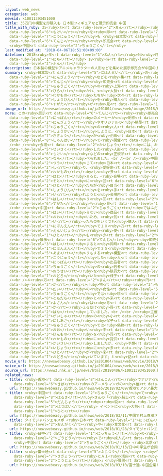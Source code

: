 ```yaml
---
layout: web_news
categories: web
newsid: k10011393451000
title: 35万円の模型を即購入も 日本製フィギュアなど展示即売会 中国
title_with_ruby: 35<ruby>万<rt data-ruby-level="2">まん</rt></ruby><ruby>円<rt data-ruby-level="1">えん</rt></ruby>の<ruby>模型<rt
  data-ruby-level="6">もけい</rt></ruby>を<ruby>即<rt data-ruby-level="7">そく</rt></ruby><ruby>購入<rt
  data-ruby-level="7">こうにゅう</rt></ruby>も <ruby>日本製<rt data-ruby-level="5">にほんせい</rt></ruby>フィギュアなど<ruby>展示<rt
  data-ruby-level="6">てんじ</rt></ruby><ruby>即売会<rt data-ruby-level="7">そくばいかい</rt></ruby>
  <ruby>中国<rt data-ruby-level="2">ちゅうごく</rt></ruby>
last_modified_at: '2018-04-06T18:51:00+09:00'
datetime: 2018<ruby>年<rt data-ruby-level="1">ねん</rt></ruby>04<ruby>月<rt data-ruby-level="1">がつ</rt></ruby>06<ruby>日<rt
  data-ruby-level="1">にち</rt></ruby> 18<ruby>時<rt data-ruby-level="2">じ</rt></ruby>51<ruby>分<rt
  data-ruby-level="2">ふん</rt></ruby>
description: 日本製の模型やアニメキャラクターの人形などを集めた展示即売会が中国の上海で開かれ、大勢の若者たちが次々と商品を購入する姿が見られました。
summary: <ruby>日本製<rt data-ruby-level="5">にほんせい</rt></ruby>の<ruby>模型<rt data-ruby-level="6">もけい</rt></ruby>やアニメキャラクターの<ruby>人形<rt
  data-ruby-level="2">にんぎょう</rt></ruby>などを<ruby>集<rt data-ruby-level="3">あつ</rt></ruby>めた<ruby>展示<rt
  data-ruby-level="6">てんじ</rt></ruby><ruby>即売会<rt data-ruby-level="7">そくばいかい</rt></ruby>が<ruby>中国<rt
  data-ruby-level="2">ちゅうごく</rt></ruby>の<ruby>上海<rt data-ruby-level="8">しゃんはい</rt></ruby>で<ruby>開<rt
  data-ruby-level="3">ひら</rt></ruby>かれ、<ruby>大勢<rt data-ruby-level="5">おおぜい</rt></ruby>の<ruby>若者<rt
  data-ruby-level="6">わかもの</rt></ruby>たちが<ruby>次々<rt data-ruby-level="3">つぎつぎ</rt></ruby>と<ruby>商品<rt
  data-ruby-level="3">しょうひん</rt></ruby>を<ruby>購入<rt data-ruby-level="7">こうにゅう</rt></ruby>する<ruby>姿<rt
  data-ruby-level="6">すがた</rt></ruby>が<ruby>見<rt data-ruby-level="1">み</rt></ruby>られました。
image_url: https://newswebeasy.github.io/ja201804/news/web/image/2018/04/06/K10011393451_1804061809_1804061851_01_03.jpg
more: この<ruby>展示<rt data-ruby-level="6">てんじ</rt></ruby><ruby>即売会<rt data-ruby-level="7">そくばいかい</rt></ruby>は、<ruby>日本<rt
  data-ruby-level="1">にっぽん</rt></ruby>のメーカーが<ruby>制作<rt data-ruby-level="5">せいさく</rt></ruby>したアニメキャラクターの<ruby>人形<rt
  data-ruby-level="2">にんぎょう</rt></ruby>やオリジナルの<ruby>模型<rt data-ruby-level="6">もけい</rt></ruby>について<ruby>中国<rt
  data-ruby-level="2">ちゅうごく</rt></ruby>の<ruby>人<rt data-ruby-level="1">ひと</rt></ruby>たちに<ruby>紹介<rt
  data-ruby-level="7">しょうかい</rt></ruby>しようと、<ruby>日本<rt data-ruby-level="1">にっぽん</rt></ruby>の<ruby>企業<rt
  data-ruby-level="7">きぎょう</rt></ruby>が<ruby>企画<rt data-ruby-level="7">きかく</rt></ruby>して<ruby>上海<rt
  data-ruby-level="8">しゃんはい</rt></ruby>で<ruby>開催<rt data-ruby-level="7">かいさい</rt></ruby>しました。<br
  /><br /><ruby>会場<rt data-ruby-level="2">かいじょう</rt></ruby>には、およそ２０の<ruby>日本<rt data-ruby-level="1">にっぽん</rt></ruby>メーカーが<ruby>制作<rt
  data-ruby-level="5">せいさく</rt></ruby>した<ruby>人形<rt data-ruby-level="2">にんぎょう</rt></ruby>や<ruby>模型<rt
  data-ruby-level="6">もけい</rt></ruby>などの<ruby>正規品<rt data-ruby-level="5">せいきひん</rt></ruby>が<ruby>並<rt
  data-ruby-level="6">なら</rt></ruby>べられました。<br /><br /><ruby>中国<rt data-ruby-level="2">ちゅうごく</rt></ruby>では、インターネットなどを<ruby>通<rt
  data-ruby-level="2">つう</rt></ruby>じて<ruby>日本<rt data-ruby-level="1">にっぽん</rt></ruby>のアニメを<ruby>知<rt
  data-ruby-level="2">し</rt></ruby>り、<ruby>愛好家<rt data-ruby-level="4">あいこうか</rt></ruby>になった<ruby>若者<rt
  data-ruby-level="6">わかもの</rt></ruby>も<ruby>多<rt data-ruby-level="2">おお</rt></ruby>く、イベントが<ruby>始<rt
  data-ruby-level="3">はじ</rt></ruby>まると、<ruby>会場<rt data-ruby-level="2">かいじょう</rt></ruby>の<ruby>外<rt
  data-ruby-level="2">そと</rt></ruby>に<ruby>並<rt data-ruby-level="6">なら</rt></ruby>んだ<ruby>人<rt
  data-ruby-level="1">ひと</rt></ruby>たちが<ruby>目当<rt data-ruby-level="2">めあ</rt></ruby>ての<ruby>商品<rt
  data-ruby-level="3">しょうひん</rt></ruby>を<ruby>手<rt data-ruby-level="1">て</rt></ruby>に<ruby>入<rt
  data-ruby-level="1">い</rt></ruby>れようと<ruby>会場内<rt data-ruby-level="2">かいじょうない</rt></ruby>を<ruby>走<rt
  data-ruby-level="2">はし</rt></ruby>り<ruby>回<rt data-ruby-level="2">まわ</rt></ruby>る<ruby>姿<rt
  data-ruby-level="6">すがた</rt></ruby>も<ruby>見<rt data-ruby-level="1">み</rt></ruby>られました。<br
  /><br /><ruby>中国<rt data-ruby-level="2">ちゅうごく</rt></ruby>ではふだん<ruby>手<rt data-ruby-level="1">て</rt></ruby>に<ruby>入<rt
  data-ruby-level="1">はい</rt></ruby>らない<ruby>商品<rt data-ruby-level="3">しょうひん</rt></ruby>も<ruby>多<rt
  data-ruby-level="2">おお</rt></ruby>いため、<ruby>気<rt data-ruby-level="1">き</rt></ruby>に<ruby>入<rt
  data-ruby-level="1">い</rt></ruby>ったものをいくつも<ruby>購入<rt data-ruby-level="7">こうにゅう</rt></ruby>し、<ruby>日本円<rt
  data-ruby-level="1">にほんえん</rt></ruby>で１０<ruby>万<rt data-ruby-level="2">まん</rt></ruby><ruby>円以上<rt
  data-ruby-level="4">えんいじょう</rt></ruby><ruby>使<rt data-ruby-level="3">つか</rt></ruby>う<ruby>人<rt
  data-ruby-level="1">ひと</rt></ruby>も<ruby>少<rt data-ruby-level="2">すく</rt></ruby>なくありませんでした。<br
  /><br /><ruby>展示<rt data-ruby-level="6">てんじ</rt></ruby><ruby>即売会<rt data-ruby-level="7">そくばいかい</rt></ruby>が<ruby>始<rt
  data-ruby-level="3">はじ</rt></ruby>まると<ruby>同時<rt data-ruby-level="2">どうじ</rt></ruby>に<ruby>日本円<rt
  data-ruby-level="1">にほんえん</rt></ruby>で３５<ruby>万円<rt data-ruby-level="2">まんえん</rt></ruby><ruby>余<rt
  data-ruby-level="5">あま</rt></ruby>りもする<ruby>模型<rt data-ruby-level="6">もけい</rt></ruby>を<ruby>購入<rt
  data-ruby-level="7">こうにゅう</rt></ruby>した<ruby>人<rt data-ruby-level="1">ひと</rt></ruby>もいて、<ruby>日本<rt
  data-ruby-level="1">にっぽん</rt></ruby>の<ruby>出品者<rt data-ruby-level="3">しゅっぴんしゃ</rt></ruby>は<ruby>中国<rt
  data-ruby-level="2">ちゅうごく</rt></ruby>の<ruby>若者<rt data-ruby-level="6">わかもの</rt></ruby>の<ruby>旺盛<rt
  data-ruby-level="7">おうせい</rt></ruby>な<ruby>購買力<rt data-ruby-level="7">こうばいりょく</rt></ruby>に<ruby>驚<rt
  data-ruby-level="7">おどろ</rt></ruby>いた<ruby>様子<rt data-ruby-level="3">ようす</rt></ruby>でした。<br
  /><br />４<ruby>万<rt data-ruby-level="2">まん</rt></ruby><ruby>円<rt data-ruby-level="1">えん</rt></ruby>ほどの<ruby>買<rt
  data-ruby-level="3">か</rt></ruby>い<ruby>物<rt data-ruby-level="3">もの</rt></ruby>をしていた２０<ruby>代<rt
  data-ruby-level="3">だい</rt></ruby>の<ruby>女性<rt data-ruby-level="5">じょせい</rt></ruby>は「<ruby>中国<rt
  data-ruby-level="2">ちゅうごく</rt></ruby>では<ruby>珍<rt data-ruby-level="7">めずら</rt></ruby>しいイベントなので、みんなとてもうれしくて<ruby>友達<rt
  data-ruby-level="8">ともだち</rt></ruby>と<ruby>来<rt data-ruby-level="2">き</rt></ruby>ました。<ruby>予算<rt
  data-ruby-level="3">よさん</rt></ruby>は<ruby>考<rt data-ruby-level="2">かんが</rt></ruby>えず、<ruby>買<rt
  data-ruby-level="2">か</rt></ruby>えるだけ<ruby>買<rt data-ruby-level="2">か</rt></ruby>いたいです」と<ruby>話<rt
  data-ruby-level="2">はな</rt></ruby>していました。<br /><br /><ruby>主催<rt data-ruby-level="7">しゅさい</rt></ruby>したイベント<ruby>会社<rt
  data-ruby-level="2">がいしゃ</rt></ruby>の<ruby>小<rt data-ruby-level="1">しょう</rt></ruby><ruby>西麻<rt
  data-ruby-level="7">にしあさ</rt></ruby><ruby>保子<rt data-ruby-level="8">やすこ</rt></ruby>さんは「<ruby>中国<rt
  data-ruby-level="2">ちゅうごく</rt></ruby>では<ruby>偽物<rt data-ruby-level="7">にせもの</rt></ruby>も<ruby>多<rt
  data-ruby-level="2">おお</rt></ruby>い<ruby>中<rt data-ruby-level="1">なか</rt></ruby>、<ruby>本物<rt
  data-ruby-level="3">ほんもの</rt></ruby>を<ruby>買<rt data-ruby-level="2">か</rt></ruby>いたいという<ruby>若者<rt
  data-ruby-level="6">わかもの</rt></ruby>に<ruby>提供<rt data-ruby-level="6">ていきょう</rt></ruby>しようと<ruby>開催<rt
  data-ruby-level="7">かいさい</rt></ruby>しましたが、<ruby>予想<rt data-ruby-level="3">よそう</rt></ruby><ruby>以上<rt
  data-ruby-level="4">いじょう</rt></ruby>に<ruby>多<rt data-ruby-level="2">おお</rt></ruby>くの<ruby>人<rt
  data-ruby-level="1">ひと</rt></ruby>が<ruby>来<rt data-ruby-level="2">き</rt></ruby>たので<ruby>驚<rt
  data-ruby-level="7">おどろ</rt></ruby>いています」と<ruby>話<rt data-ruby-level="2">はな</rt></ruby>していました。
movie_url: https://newswebeasy.github.io/ja201804/news/web/movie/2018/04/06/k10011393451_201804061809_201804061812.mp4
voice_url: https://newswebeasy.github.io/ja201804/news/web/voice/2018/04/06/k10011393451_201804061809_201804061812.mp3
source_url: https://www3.nhk.or.jp/news/html/20180406/k10011393451000.html
related_news:
- title: <ruby>香港<rt data-ruby-level="8">ほんこん</rt></ruby>でアジア<ruby>最大<rt data-ruby-level="4">さいだい</rt></ruby><ruby>規模<rt
    data-ruby-level="6">きぼ</rt></ruby>のアニメやマンガの<ruby>催<rt data-ruby-level="7">もよお</rt></ruby>し
  url: https://newswebeasy.github.io/news/web/2018/02/09/香港でアジア最大規模のアニメやマンガの催し
- title: <ruby>中国<rt data-ruby-level="2">ちゅうごく</rt></ruby>で<ruby>村上<rt data-ruby-level="1">むらかみ</rt></ruby><ruby>春樹<rt
    data-ruby-level="8">はるき</rt></ruby>さんの「<ruby>騎士<rt data-ruby-level="7">きし</rt></ruby><ruby>団長<rt
    data-ruby-level="5">だんちょう</rt></ruby><ruby>殺<rt data-ruby-level="4">ごろ</rt></ruby>し」<ruby>発売<rt
    data-ruby-level="3">はつばい</rt></ruby> イベントに<ruby>大勢<rt data-ruby-level="5">おおぜい</rt></ruby>の<ruby>人<rt
    data-ruby-level="1">ひと</rt></ruby>
  url: https://newswebeasy.github.io/news/web/2018/03/11/中国で村上春樹さんの騎士団長殺し発売-イベントに大勢の人
- title: タイでジャパンエキスポ <ruby>日本<rt data-ruby-level="1">にっぽん</rt></ruby>の<ruby>音楽<rt
    data-ruby-level="2">おんがく</rt></ruby>や<ruby>食文化<rt data-ruby-level="3">しょくぶんか</rt></ruby>ＰＲ
  url: https://newswebeasy.github.io/news/web/2018/01/28/タイでジャパンエキスポ-日本の音楽や食文化PR
- title: <ruby>日中<rt data-ruby-level="1">にっちゅう</rt></ruby>の<ruby>学生<rt data-ruby-level="1">がくせい</rt></ruby>が<ruby>合同<rt
    data-ruby-level="2">ごうどう</rt></ruby>で<ruby>成人式<rt data-ruby-level="4">せいじんしき</rt></ruby>
    <ruby>中国<rt data-ruby-level="2">ちゅうごく</rt></ruby> <ruby>北京<rt data-ruby-level="8">ぺきん</rt></ruby>
  url: https://newswebeasy.github.io/news/web/2018/01/13/日中の学生が合同で成人式-中国-北京
- title: <ruby>富士通<rt data-ruby-level="5">ふじつう</rt></ruby> <ruby>中国<rt data-ruby-level="2">ちゅうごく</rt></ruby><ruby>企業<rt
    data-ruby-level="7">きぎょう</rt></ruby>とＡＩ<ruby>活用<rt data-ruby-level="2">かつよう</rt></ruby>の「スマート<ruby>工場<rt
    data-ruby-level="2">こうじょう</rt></ruby>」<ruby>展開<rt data-ruby-level="6">てんかい</rt></ruby>へ
  url: https://newswebeasy.github.io/news/web/2018/03/10/富士通-中国企業とAI活用のスマート工場展開へ
...
```

